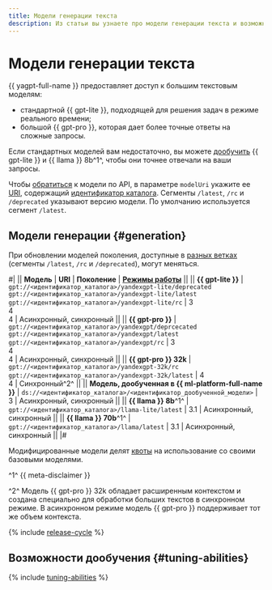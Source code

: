 ```yaml
---
title: Модели генерации текста
description: Из статьи вы узнаете про модели генерации текста и возможности дообучения.
---
```


# Модели генерации текста

{{ yagpt-full-name }} предоставляет доступ к большим текстовым моделям:

* стандартной {{ gpt-lite }}, подходящей для решения задач в режиме реального времени;
* большой {{ gpt-pro }}, которая дает более точные ответы на сложные запросы.

Если стандартных моделей вам недостаточно, вы можете [дообучить](../tuning/index.md) {{ gpt-lite }} и {{ llama }} 8b^1^, чтобы они точнее отвечали на ваши запросы.

Чтобы [обратиться](../../operations/yandexgpt/create-prompt.md) к модели по API, в параметре `modelUri` укажите ее [URI](https://ru.wikipedia.org/wiki/URI), содержащий [идентификатор каталога](../../../resource-manager/operations/folder/get-id.md). Сегменты `/latest`, `/rc` и `/deprecated` указывают версию модели. По умолчанию используется сегмент `/latest`.

## Модели генерации {#generation}

При обновлении моделей поколения, доступные в [разных ветках](#model-lifecycle) (сегменты `/latest`, `/rc` и `/deprecated`), могут меняться. 


#|
|| **Модель** | **URI** | **Поколение** | **[Режимы работы](../index.md#working-mode)** ||
|| **{{ gpt-lite }}** | `gpt://<идентификатор_каталога>/yandexgpt-lite/deprecated`
`gpt://<идентификатор_каталога>/yandexgpt-lite/latest` 
`gpt://<идентификатор_каталога>/yandexgpt-lite/rc`	| 3</br>4</br>4 |  Асинхронный, синхронный ||
|| **{{ gpt-pro }}** | `gpt://<идентификатор_каталога>/yandexgpt/deprcecated` 
`gpt://<идентификатор_каталога>/yandexgpt/latest` 
`gpt://<идентификатор_каталога>/yandexgpt/rc` | 3</br>4</br>4  | Асинхронный, синхронный ||
|| **{{ gpt-pro }} 32k** | `gpt://<идентификатор_каталога>/yandexgpt-32k/rc`
`gpt://<идентификатор_каталога>/yandexgpt-32k/latest` | 4</br>4  | Синхронный^2^ ||
|| **Модель, дообученная в {{ ml-platform-full-name }}** | `ds://<идентификатор_каталога>/<идентификатор_дообученной_модели>` | 3 | Асинхронный, синхронный ||
|| **{{ llama }} 8b**^1^ | `gpt://<идентификатор_каталога>/llama-lite/latest` | 3.1 | Асинхронный, синхронный ||
|| **{{ llama }} 70b**^1^ | `gpt://<идентификатор_каталога>/llama/latest` | 3.1 | Асинхронный, синхронный ||
|#

Модифицированные модели делят [квоты](../limits.md#quotas) на использование со своими базовыми моделями.

^1^ {{ meta-disclaimer }}

^2^ Модель {{ gpt-pro }} 32k обладает расширенным контекстом и создана специально для обработки больших текстов в синхронном режиме. В асинхронном режиме модель {{ gpt-pro }} поддерживает тот же объем контекста. 

{% include [release-cycle](../../../_includes/foundation-models/release-cycle.md) %}

## Возможности дообучения {#tuning-abilities}

{% include [tuning-abilities](../../../_includes/foundation-models/yandexgpt/tuning-abilities.md) %}
